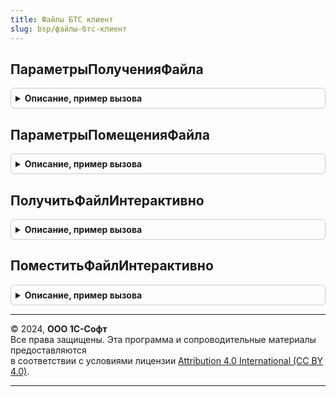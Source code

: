 ```yaml
---
title: Файлы БТС клиент
slug: bsp/файлы-бтс-клиент
---
```



## ПараметрыПолученияФайла
<details style="margin: 1em 0; padding: 0.5em; border: 1px solid #ccc; border-radius: 6px;">

<summary style="font-weight: bold; cursor: pointer;">Описание, пример вызова</summary>

```bsl

// Инициализирует структуру параметров для получения файла с сервера на клиент.
// Для использования в ФайлыБТСКлиент.ПолучитьФайлИнтерактивно.
//
// Возвращаемое значение:
//  Структура - Параметры получения файла:
//    * ИмяФайлаИлиАдрес - Строка - Адрес во временном хранилище, либо имя файла на сервере (без пути) для
//        получения клиентом. Если указан адрес во временном хранилище, то при попытке получения файлов
//        более 4Гб будет вызвано исключение.
//    * ПутьФайлаWindows - Строка - Путь к файлу при работе сеанса на Windows сервере. Значение игнорируется,
//        если в параметре ИмяФайлаИлиАдрес указан адрес во временном хранилище или указано имя зарегистрированного
//        файла временного хранилища.
//    * ПутьФайлаLinux - Строка - Путь к файлу при работе сеанса на Linux сервере. Значение игнорируется,
//        если в параметре ИмяФайлаИлиАдрес указан адрес во временном хранилище или указано имя зарегистрированного
//        файла временного хранилища.
//    * ОписаниеОповещенияОЗавершении - ОписаниеОповещения, Неопределено - Содержит описание процедуры, которая
//        будет вызвана после получения файла. Если указано Неопределено, никакой обработчик запускаться
//        не будет. Вызываемая процедура должна иметь параметры:
//           Результат - Структура, Неопределено - при отказе от получения файла, либо структура со свойствами:
//             ИмяФайлаИлиАдрес - Строка - Адрес во временном хранилище, либо имя файла на сервере (без пути)
//             ИмяФайлаНаКлиенте - Строка - полное имя клиентского файла, полученного клиентом
//           ДополнительныеПараметры - Произвольный - значение, которое было указано при создании
//            объекта ОписаниеОповещения.
//    * БлокируемаяФорма - ФормаКлиентскогоПриложения, Неопределено - Владелец формы получения файла для блокировки.
//        Если указано Неопределено, на время загрузки будет заблокирован весь интерфейс.
//    * ЗаголовокДиалогаСохранения - Строка, Неопределено - заголовок диалога выбора и формы загрузки файла.
//        Если указано Неопределено, заголовки будут сформированы автоматически.
//    * ЗаголовокОперацииПолучения - Строка, Неопределено - заголовок формы, отображающей длительную операцию.
//    * ФильтрДиалогаСохранения - Строка, Неопределено - фильтр диалога выбора файла для сохранения.
//        Если указано Неопределено, в диалоге можно будет выбрать любой файл.
//    * ИмяФайлаДиалогаСохранения - Строка - Имя клиентского файла, которое будет предложено в диалоге
//        выбора файла для сохранения.
//    * ПоказатьВопросОткрытьСохранить - Булево - признак того, что при получении файла необходимо
//        дополнительно задать вопрос, и при положительном ответе сразу открыть файл. Если указано Ложь,
//        вопрос задаваться не будет. Если в параметре ИмяФайлаИлиАдрес указан адрес во временном хранилище,
//        то значение параметра игнорируется, а поведение регулируется платформой.
Функция ПараметрыПолученияФайла() Экспорт
```

Пример вызова
```bsl
Результат = ФайлыБТСКлиент.ПараметрыПолученияФайла() 
```
</details>

## ПараметрыПомещенияФайла
<details style="margin: 1em 0; padding: 0.5em; border: 1px solid #ccc; border-radius: 6px;">

<summary style="font-weight: bold; cursor: pointer;">Описание, пример вызова</summary>

```bsl

// Инициализирует структуру параметров для помещения файла из файловой системы клиента на сервер.
// Для использования в ФайлыБТСКлиент.ПоместитьФайлИнтерактивно.
//
// Возвращаемое значение:
//  Структура - со свойствами:
//    * ИмяФайлаИлиАдрес - Строка - Адрес во временном хранилище, либо имя файла на сервере (без пути)
//        для помещения. Если указан адрес во временном хранилище, то при попытке помещения файлов более 4Гб
//        будет вызвано исключение, а для помещения файла более 100Мб потребуется расширение для работы с файлами.
//        Если указан путь к файлу на сервере, то результат будет записан в файл, а для успешной работы в веб
//        так же потребуется установка расширения для работы с файлами.
//    * ПутьФайлаWindows - Строка - Путь к файлу при работе сеанса на Windows сервере. Значение игнорируется,
//        если в параметре ИмяФайлаИлиАдрес указан адрес во временном хранилище или указано имя зарегистрированного
//        файла временного хранилища.
//    * ПутьФайлаLinux - Строка - Путь к файлу при работе сеанса на Linux сервере. Значение игнорируется,
//        если в параметре ИмяФайлаИлиАдрес указан адрес во временном хранилище или указано имя зарегистрированного
//        файла временного хранилища.
//    * ОписаниеОповещенияОЗавершении - ОписаниеОповещения, Неопределено - Содержит описание процедуры, которая
//        будет вызвана после помещения файла. Если указано Неопределено, никакой обработчик запускаться не будет
//        Вызываемая процедура должна иметь параметры:
//           Результат - Структура, Неопределено - Неопределено при отказе, либо структура со свойствами:
//             ИмяФайлаИлиАдрес - Строка - Адрес во временном хранилище, либо имя файла на сервере (без пути)
//             ИмяФайлаНаКлиенте - Строка - полное имя клиентского файла, помещенного на сервер
//          ДополнительныеПараметры - Произвольный - значение, которое было указано при создании объекта
//            ОписаниеОповещения.
//    * БлокируемаяФорма - ФормаКлиентскогоПриложения, Неопределено - Владелец формы загрузки файла для блокировки.
//        Если указано Неопределено, на время загрузки будет заблокирован весь интерфейс.
//    * ЗаголовокДиалогаВыбора - Строка, Неопределено - заголовок диалога выбора файла.
//    * ЗаголовокОперацииПомещения - Строка, Неопределено - заголовок формы, отображающей длительную операцию загрузки.
//    * ФильтрДиалогаВыбора - Строка, Неопределено - фильтр диалога выбора файла. Если указано Неопределено, в диалоге
//        можно будет выбрать любой файл.
//    * ИмяФайлаДиалогаВыбора - Строка - Имя клиентского файла, которое будет предложено в диалоге выбора файла
//    * МаксимальныйРазмер - Число, Неопределено - максимальный размер клиентского файла, доступного к помещению
//      на сервер. Если указано Неопределено, размер клиентсколго файла контролироваться не будет.
Функция ПараметрыПомещенияФайла() Экспорт
```

Пример вызова
```bsl
Результат = ФайлыБТСКлиент.ПараметрыПомещенияФайла() 
```
</details>

## ПолучитьФайлИнтерактивно
<details style="margin: 1em 0; padding: 0.5em; border: 1px solid #ccc; border-radius: 6px;">

<summary style="font-weight: bold; cursor: pointer;">Описание, пример вызова</summary>

```bsl

// Получает размещенный во временном хранилище или на диске сервера файл, и сохраняет его на клиенте
// в локальной файловой системе пользователя.
//
// Параметры:
//   ПараметрыПолученияФайла - см. ПараметрыПолученияФайла
Процедура ПолучитьФайлИнтерактивно(ПараметрыПолученияФайла) Экспорт
```

Пример вызова
```bsl
ФайлыБТСКлиент.ПолучитьФайлИнтерактивно(ПараметрыПолученияФайла) 
```
</details>

## ПоместитьФайлИнтерактивно
<details style="margin: 1em 0; padding: 0.5em; border: 1px solid #ccc; border-radius: 6px;">

<summary style="font-weight: bold; cursor: pointer;">Описание, пример вызова</summary>

```bsl

// Помещает выбранный на клиенте файл из локальной файловой системы пользователя во временное хранилище
// или в файл на диске сервера.
//
// Параметры:
//   ПараметрыПомещенияФайла - см. ПараметрыПомещенияФайла
Процедура ПоместитьФайлИнтерактивно(ПараметрыПомещенияФайла) Экспорт
```

Пример вызова
```bsl
ФайлыБТСКлиент.ПоместитьФайлИнтерактивно(ПараметрыПомещенияФайла) 
```
</details>

---

© 2024, **ООО 1С-Софт**  
Все права защищены. Эта программа и сопроводительные материалы предоставляются  
в соответствии с условиями лицензии [Attribution 4.0 International (CC BY 4.0)](https://creativecommons.org/licenses/by/4.0/legalcode).

---
